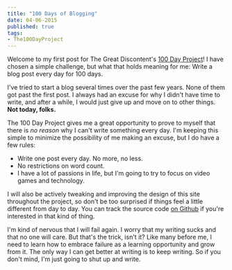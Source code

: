 ```yaml
---
title: "100 Days of Blogging"
date: 04-06-2015
published: true
tags:
- The100DayProject
---
```


Welcome to my first post for The Great Discontent's [100 Day Project](http://thegreatdiscontent.com/100days)! I have chosen a simple challenge, but what that holds meaning for me: Write a blog post every day for 100 days.

I've tried to start a blog several times over the past few years. None of them got past the first post. I always had an excuse for why I didn't have time to write, and after a while, I would just give up and move on to other things. **Not today, folks.**

The 100 Day Project gives me a great opportunity to prove to myself that there is _no reason_ why I can't write something every day. I'm keeping this simple to minimize the possibility of me making an excuse, but I do have a few rules:

- Write one post every day. No more, no less.
- No restrictions on word count.
- I have a lot of passions in life, but I'm going to try to focus on video games and technology.

I will also be actively tweaking and improving the design of this site throughout the project, so don't be too surprised if things feel a little different from day to day. You can track the source code [on Github](https://github.com/nickpfisterer/its-nicks-source) if you're interested in that kind of thing.

I'm kind of nervous that I will fail again. I worry that my writing sucks and that no one will care. But that's the trick, isn't it? Like many before me, I need to learn how to embrace failure as a learning opportunity and grow from it. The only way I can get better at writing is to keep writing. So if you don't mind, I'm just going to shut up and write.
